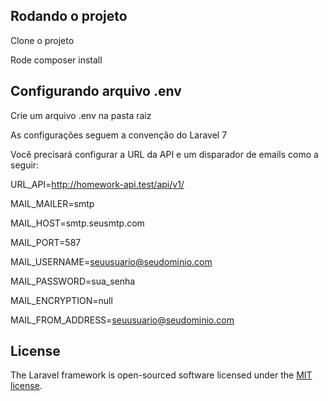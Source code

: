 
## Rodando o projeto

Clone o projeto

Rode composer install

## Configurando arquivo .env

Crie um arquivo .env na pasta raiz

As configurações seguem a convenção do Laravel 7

Você precisará configurar a URL da API
e um disparador de emails como a seguir:

URL_API=http://homework-api.test/api/v1/

MAIL_MAILER=smtp

MAIL_HOST=smtp.seusmtp.com

MAIL_PORT=587

MAIL_USERNAME=seuusuario@seudominio.com

MAIL_PASSWORD=sua_senha

MAIL_ENCRYPTION=null

MAIL_FROM_ADDRESS=seuusuario@seudominio.com

## License

The Laravel framework is open-sourced software licensed under the [MIT license](https://opensource.org/licenses/MIT).

